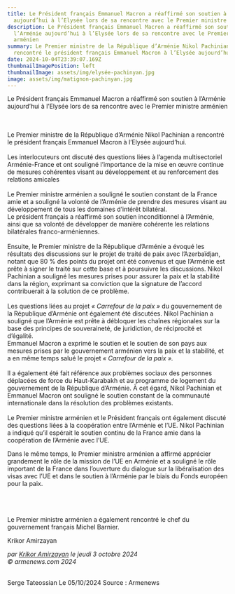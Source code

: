```yaml
---
title: Le Président français Emmanuel Macron a réaffirmé son soutien à l’Arménie
  aujourd’hui à l’Elysée lors de sa rencontre avec le Premier ministre arménien
description: Le Président français Emmanuel Macron a réaffirmé son soutien à
  l’Arménie aujourd’hui à l’Elysée lors de sa rencontre avec le Premier ministre
  arménien
summary: Le Premier ministre de la République d’Arménie Nikol Pachinian a
  rencontré le président français Emmanuel Macron à l’Elysée aujourd’hui.
date: 2024-10-04T23:39:07.169Z
thumbnailImagePosition: left
thumbnailImage: assets/img/elysée-pachinyan.jpg
image: assets/img/matignon-pachinyan.jpg
---
```

Le Président français Emmanuel Macron a réaffirmé son soutien à l’Arménie aujourd’hui à l’Elysée lors de sa rencontre avec le Premier ministre arménien

\
\
Le Premier ministre de la République d’Arménie Nikol Pachinian a rencontré le président français Emmanuel Macron à l’Elysée aujourd’hui.\
\
Les interlocuteurs ont discuté des questions liées à l’agenda multisectoriel Arménie-France et ont souligné l’importance de la mise en œuvre continue de mesures cohérentes visant au développement et au renforcement des relations amicales\
\
Le Premier ministre arménien a souligné le soutien constant de la France amie et a souligné la volonté de l’Arménie de prendre des mesures visant au développement de tous les domaines d’intérêt bilatéral.\
Le président français a réaffirmé son soutien inconditionnel à l’Arménie, ainsi que sa volonté de développer de manière cohérente les relations bilatérales franco-arméniennes.\
\
Ensuite, le Premier ministre de la République d’Arménie a évoqué les résultats des discussions sur le projet de traité de paix avec l’Azerbaïdjan, notant que 80 % des points du projet ont été convenus et que l’Arménie est prête à signer le traité sur cette base et à poursuivre les discussions. Nikol Pachinian a souligné les mesures prises pour assurer la paix et la stabilité dans la région, exprimant sa conviction que la signature de l’accord contribuerait à la solution de ce problème.\
\
Les questions liées au projet *« Carrefour de la paix »* du gouvernement de la République d’Arménie ont également été discutées. Nikol Pachinian a souligné que l’Arménie est prête à débloquer les chaînes régionales sur la base des principes de souveraineté, de juridiction, de réciprocité et d’égalité.\
Emmanuel Macron a exprimé le soutien et le soutien de son pays aux mesures prises par le gouvernement arménien vers la paix et la stabilité, et a en même temps salué le projet *« Carrefour de la paix ».*\
\
Il a également été fait référence aux problèmes sociaux des personnes déplacées de force du Haut-Karabakh et au programme de logement du gouvernement de la République d’Arménie. À cet égard, Nikol Pachinian et Emmanuel Macron ont souligné le soutien constant de la communauté internationale dans la résolution des problèmes existants.\
\
Le Premier ministre arménien et le Président français ont également discuté des questions liées à la coopération entre l’Arménie et l’UE. Nikol Pachinian a indiqué qu’il espérait le soutien continu de la France amie dans la coopération de l’Arménie avec l’UE.

Dans le même temps, le Premier ministre arménien a affirmé apprécier grandement le rôle de la mission de l’UE en Arménie et a souligné le rôle important de la France dans l’ouverture du dialogue sur la libéralisation des visas avec l’UE et dans le soutien à l’Arménie par le biais du Fonds européen pour la paix.

\
\
\
Le Premier ministre arménien a également rencontré le chef du gouvernement français Michel Barnier.

Krikor Amirzayan

*par [Krikor Amirzayan](https://www.armenews.com/spip.php?page=auteur&id_auteur=33) le jeudi 3 octobre 2024\
© armenews.com 2024*

\
Serge Tateossian Le 05/10/2024 Source : Armenews